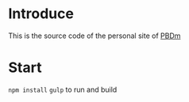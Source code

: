 # Introduce

This is the source code of the personal site of [PBDm](http://pbdm.cc)

# Start
`npm install`
`gulp` to run and build